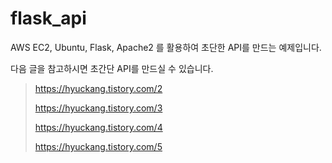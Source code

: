 # flask_api

AWS EC2, Ubuntu, Flask, Apache2 를 활용하여 초단한 API를 만드는 예제입니다.



다음 글을 참고하시면 초간단 API를 만드실 수 있습니다.

>  https://hyuckang.tistory.com/2
>
> https://hyuckang.tistory.com/3
>
> https://hyuckang.tistory.com/4
>
> https://hyuckang.tistory.com/5

